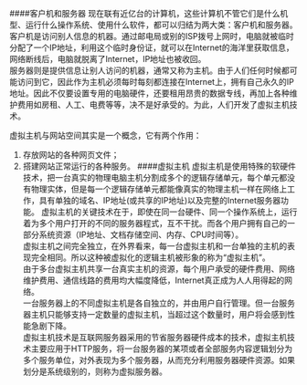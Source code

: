 ####客户机和服务器
现在联有近亿台的计算机，这些计算机不管它们是什么机型、运行什么操作系统、使用什么软件，都可以归结为两大类：客户机和服务器。  
客户机是访问别人信息的机器。通过邮电局或别的ISP拨号上网时，电脑就被临时分配了一个IP地址，利用这个临时身份证，就可以在Internet的海洋里获取信息，网络断线后，电脑就脱离了Internet，IP地址也被收回。  
服务器则是提供信息让别人访问的机器，通常又称为主机。由于人们任何时候都可能访问到它，因此作为主机必须每时每刻都连接在Internet上，拥有自己永久的IP地址。因此不仅要设置专用的电脑硬件，还要租用昂贵的数据专线，再加上各种维护费用如房租、人工、电费等等，决不是好承受的。为此，人们开发了虚拟主机技术。 

虚拟主机与网站空间其实是一个概念，它有两个作用： 

1. 存放网站的各种网页文件；
2. 搭建网站正常运行的各种服务。
####虚拟主机
虚拟主机是使用特殊的软硬件技术，把一台真实的物理电脑主机分割成多个的逻辑存储单元，每个单元都没有物理实体，但是每一个逻辑存储单元都能像真实的物理主机一样在网络上工作，具有单独的域名、IP地址(或共享的IP地址)以及完整的Internet服务器功能。
虚拟主机的关键技术在于，即使在同一台硬件、同一个操作系统上，运行着为多个用户打开的不同的服务器程式，互不干扰。而各个用户拥有自己的一部分系统资源（IP地址、文档存储空间、内存、CPU时间等）。  
虚拟主机之间完全独立，在外界看来，每一台虚拟主机和一台单独的主机的表现完全相同。所以这种被虚拟化的逻辑主机被形象的称为“虚拟主机”。  
由于多台虚拟主机共享一台真实主机的资源，每个用户承受的硬件费用、网络维护费用、通信线路的费用均大幅度降低，Internet真正成为人人用得起的网络。  
一台服务器上的不同虚拟主机是各自独立的，并由用户自行管理。但一台服务器主机只能够支持一定数量的虚拟主机，当超过这个数量时，用户将会感到性能急剧下降。  
虚拟主机技术是互联网服务器采用的节省服务器硬件成本的技术，虚拟主机技术主要应用于HTTP服务，将一台服务器的某项或者全部服务内容逻辑划分为多个服务单位，对外表现为多个服务器，从而充分利用服务器硬件资源。如果划分是系统级别的，则称为虚拟服务器。    
